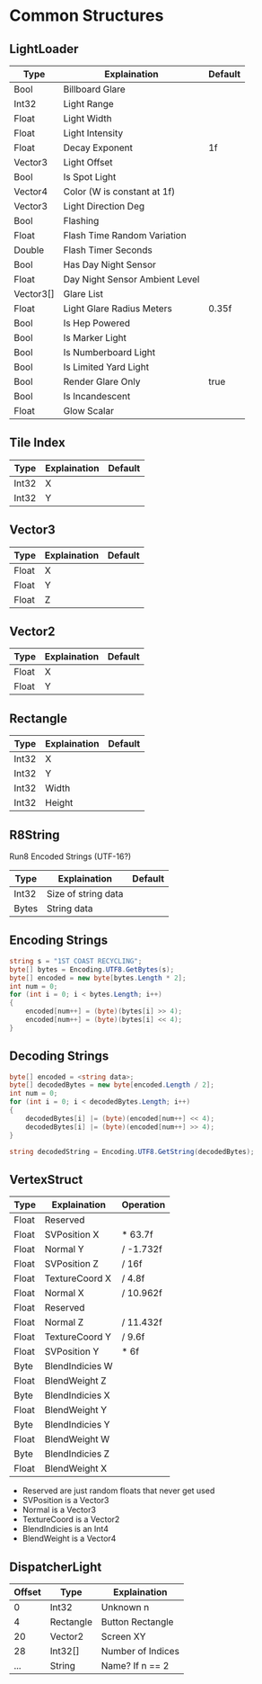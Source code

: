# Common Structures

## LightLoader

| Type      | Explaination                   | Default |
| --------- | ------------------------------ | ------- |
| Bool      | Billboard Glare                |         |
| Int32     | Light Range                    |         |
| Float     | Light Width                    |         |
| Float     | Light Intensity                |         |
| Float     | Decay Exponent                 | 1f      |
| Vector3   | Light Offset                   |         |
| Bool      | Is Spot Light                  |         |
| Vector4   | Color (W is constant at 1f)    |         |
| Vector3   | Light Direction Deg            |         |
| Bool      | Flashing                       |         |
| Float     | Flash Time Random Variation    |         |
| Double    | Flash Timer Seconds            |         |
| Bool      | Has Day Night Sensor           |         |
| Float     | Day Night Sensor Ambient Level |         |
| Vector3[] | Glare List                     |         |
| Float     | Light Glare Radius Meters      | 0.35f   |
| Bool      | Is Hep Powered                 |         |
| Bool      | Is Marker Light                |         |
| Bool      | Is Numberboard Light           |         |
| Bool      | Is Limited Yard Light          |         |
| Bool      | Render Glare Only              | true    |
| Bool      | Is Incandescent                |         |
| Float     | Glow Scalar                    |         |

## Tile Index

| Type  | Explaination | Default |
| ----- | ------------ | ------- |
| Int32 | X            |         |
| Int32 | Y            |         |

## Vector3

| Type  | Explaination | Default |
| ----- | ------------ | ------- |
| Float | X            |         |
| Float | Y            |         |
| Float | Z            |         |

## Vector2

| Type  | Explaination | Default |
| ----- | ------------ | ------- |
| Float | X            |         |
| Float | Y            |         |

## Rectangle

| Type  | Explaination | Default |
| ----- | ------------ | ------- |
| Int32 | X            |         |
| Int32 | Y            |         |
| Int32 | Width        |         |
| Int32 | Height       |         |

## R8String

Run8 Encoded Strings (UTF-16?)

| Type  | Explaination        | Default |
| ----- | ------------------- | ------- |
| Int32 | Size of string data |         |
| Bytes | String data         |         |

## Encoding Strings

```c#
string s = "1ST COAST RECYCLING";
byte[] bytes = Encoding.UTF8.GetBytes(s);
byte[] encoded = new byte[bytes.Length * 2];
int num = 0;
for (int i = 0; i < bytes.Length; i++)
{
	encoded[num++] = (byte)(bytes[i] >> 4);
	encoded[num++] = (byte)(bytes[i] << 4);
}
```

## Decoding Strings

```c#
byte[] encoded = <string data>;
byte[] decodedBytes = new byte[encoded.Length / 2];
int num = 0;
for (int i = 0; i < decodedBytes.Length; i++)
{
	decodedBytes[i] |= (byte)(encoded[num++] << 4);
	decodedBytes[i] |= (byte)(encoded[num++] >> 4);
}

string decodedString = Encoding.UTF8.GetString(decodedBytes);
```

## VertexStruct

| Type  | Explaination    | Operation |
| ----- | --------------- | --------- |
| Float | Reserved        |           |
| Float | SVPosition X    | \* 63.7f  |
| Float | Normal Y        | / -1.732f |
| Float | SVPosition Z    | / 16f     |
| Float | TextureCoord X  | / 4.8f    |
| Float | Normal X        | / 10.962f |
| Float | Reserved        |           |
| Float | Normal Z        | / 11.432f |
| Float | TextureCoord Y  | / 9.6f    |
| Float | SVPosition Y    | \* 6f     |
| Byte  | BlendIndicies W |           |
| Float | BlendWeight Z   |           |
| Byte  | BlendIndicies X |           |
| Float | BlendWeight Y   |           |
| Byte  | BlendIndicies Y |           |
| Float | BlendWeight W   |           |
| Byte  | BlendIndicies Z |           |
| Float | BlendWeight X   |           |

-   Reserved are just random floats that never get used
-   SVPosition is a Vector3
-   Normal is a Vector3
-   TextureCoord is a Vector2
-   BlendIndicies is an Int4
-   BlendWeight is a Vector4

## DispatcherLight

| Offset | Type      | Explaination      |
| ------ | --------- | ----------------- |
| 0      | Int32     | Unknown n         |
| 4      | Rectangle | Button Rectangle  |
| 20     | Vector2   | Screen XY         |
| 28     | Int32[]   | Number of Indices |
| ...    | String    | Name? If n == 2   |
